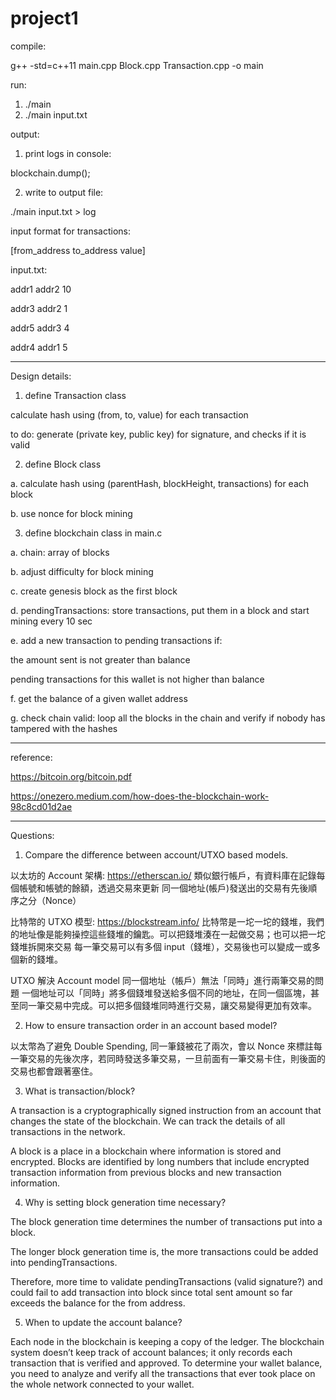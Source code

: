 # project1

compile:

g++ -std=c++11 main.cpp Block.cpp Transaction.cpp -o main

run:

1. ./main
2. ./main input.txt


output:

1. print logs in console:

blockchain.dump();

2. write to output file:

./main input.txt > log


input format for transactions:

[from_address to_address value]

input.txt:

addr1 addr2 10

addr3 addr2 1

addr5 addr3 4

addr4 addr1 5


---------------------------
Design details:

1. define Transaction class

calculate hash using (from, to, value) for each transaction 

to do: 
generate (private key, public key) for signature, and checks if it is valid


2. define Block class

a. calculate hash using (parentHash, blockHeight, transactions) for each block 

b. use nonce for block mining

3. define blockchain class in main.c

a. chain: array of blocks 

b. adjust difficulty for block mining 

c. create genesis block as the first block

d. pendingTransactions: store transactions, put them in a block and start mining every 10 sec

e. add a new transaction to pending transactions if:

the amount sent is not greater than balance

pending transactions for this wallet is not higher than balance

f. get the balance of a given wallet address

g. check chain valid: loop all the blocks in the chain and verify if nobody has tampered with the hashes

---------------------------
reference:

https://bitcoin.org/bitcoin.pdf

https://onezero.medium.com/how-does-the-blockchain-work-98c8cd01d2ae


-------------------------------
Questions:

1. Compare the difference between account/UTXO based models.

以太坊的 Account 架構: https://etherscan.io/
類似銀行帳戶，有資料庫在記錄每個帳號和帳號的餘額，透過交易來更新
同一個地址(帳戶)發送出的交易有先後順序之分（Nonce）

比特幣的 UTXO 模型: https://blockstream.info/
比特幣是一坨一坨的錢堆，我們的地址像是能夠操控這些錢堆的鑰匙。可以把錢堆湊在一起做交易；也可以把一坨錢堆拆開來交易
每一筆交易可以有多個 input（錢堆），交易後也可以變成一或多個新的錢堆。

UTXO 解決 Account model 同一個地址（帳戶）無法「同時」進行兩筆交易的問題
一個地址可以「同時」將多個錢堆發送給多個不同的地址，在同一個區塊，甚至同一筆交易中完成。可以把多個錢堆同時進行交易，讓交易變得更加有效率。

2. How to ensure transaction order in an account based model?

以太幣為了避免 Double Spending, 同一筆錢被花了兩次，會以 Nonce 來標註每一筆交易的先後次序，若同時發送多筆交易，一旦前面有一筆交易卡住，則後面的交易也都會跟著塞住。

3. What is transaction/block?

A transaction is a cryptographically signed instruction from an account that changes the state of the blockchain. We can track the details of all transactions in the network.

A block is a place in a blockchain where information is stored and encrypted.
Blocks are identified by long numbers that include encrypted transaction information from previous blocks and new transaction information.

4. Why is setting block generation time necessary?

The block generation time determines the number of transactions put into a block.

The longer block generation time is, the more transactions could be added into pendingTransactions.

Therefore, more time to validate pendingTransactions (valid signature?) and could fail to add transaction into block since total sent amount so far exceeds the balance for the from address.


5. When to update the account balance?

Each node in the blockchain is keeping a copy of the ledger.
The blockchain system doesn’t keep track of account balances; it only records each transaction that is verified and approved. To determine your wallet balance, you need to analyze and verify all the transactions that ever took place on the whole network connected to your wallet.

